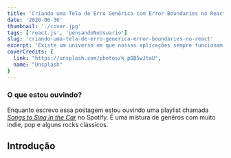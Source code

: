 ```yaml
---
title: 'Criando uma Tela de Erro Genérica com Error Boundaries no ReactJS'
date: '2020-06-30'
thumbnail: './cover.jpg'
tags: ['react.js', 'pensandoNoUsuario']
slug: 'criando-uma-tela-de-erro-generica-error-boundaries-no-react'
excerpt: 'Existe um universo em que nossas aplicações sempre funcionam como esperado e o usuário nunca se depara com uma tela com textos vermelhos¹ e que na maioria não tem significado algum para ele, mas esse não é o caso desse universo em que estamos.'
coverCredits: {
  link: "https://unsplash.com/photos/k_pBB5wJtaU",
  name: "Unsplash"
}
---
```


<!-- TODO make section catch less attention from the user -->
### O que estou ouvindo?
Enquanto escrevo essa postagem estou ouvindo uma playlist chamada _[Songs to Sing in the Car](https://open.spotify.com/playlist/37i9dQZF1DWWMOmoXKqHTD?si=XnUMpT22SGeyTgzxT7rF3A)_ no Spotify. É uma mistura de genêros com muito indie, pop e alguns rocks clássicos.

## Introdução
